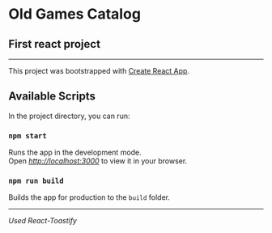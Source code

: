 # Old Games Catalog
## First react project
___

This project was bootstrapped with [Create React App](https://github.com/facebook/create-react-app).

## Available Scripts

In the project directory, you can run:

### `npm start`

Runs the app in the development mode.\
Open *[http://localhost:3000](http://localhost:3000)* to view it in your browser.


### `npm run build`

Builds the app for production to the `build` folder.
___

*Used React-Toastify*

